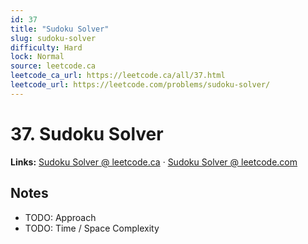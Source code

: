 ```yaml
--- 
id: 37
title: "Sudoku Solver"
slug: sudoku-solver
difficulty: Hard
lock: Normal
source: leetcode.ca
leetcode_ca_url: https://leetcode.ca/all/37.html
leetcode_url: https://leetcode.com/problems/sudoku-solver/
---
```


# 37. Sudoku Solver

**Links:** [Sudoku Solver @ leetcode.ca](https://leetcode.ca/all/37.html) · [Sudoku Solver @ leetcode.com](https://leetcode.com/problems/sudoku-solver/)

## Notes
- TODO: Approach
- TODO: Time / Space Complexity
